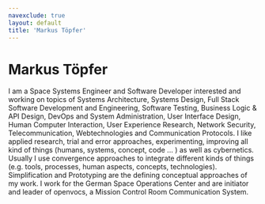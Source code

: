 ```yaml
---
navexclude: true
layout: default
title: 'Markus Töpfer'
---
```


# Markus Töpfer

I am a Space Systems Engineer and Software Developer interested and working on topics of Systems Architecture, Systems Design, Full Stack Software Development and Engineering, Software Testing, Business Logic & API Design, DevOps and System Administration, User Interface Design, Human Computer Interaction, User Experience Research, Network Security, Telecommunication, Webtechnologies and Communication Protocols.
I like applied research, trial and error approaches, experimenting, improving all kind of things (humans, systems, concept, code ... ) as well as cybernetics. Usually I use convergence approaches to integrate different kinds of things (e.g. tools, processes, human aspects, concepts, technologies). Simplification and Prototyping are the defining conceptual approaches of my work.
I work for the German Space Operations Center and are initiator and leader of openvocs, a Mission Control Room Communication System.